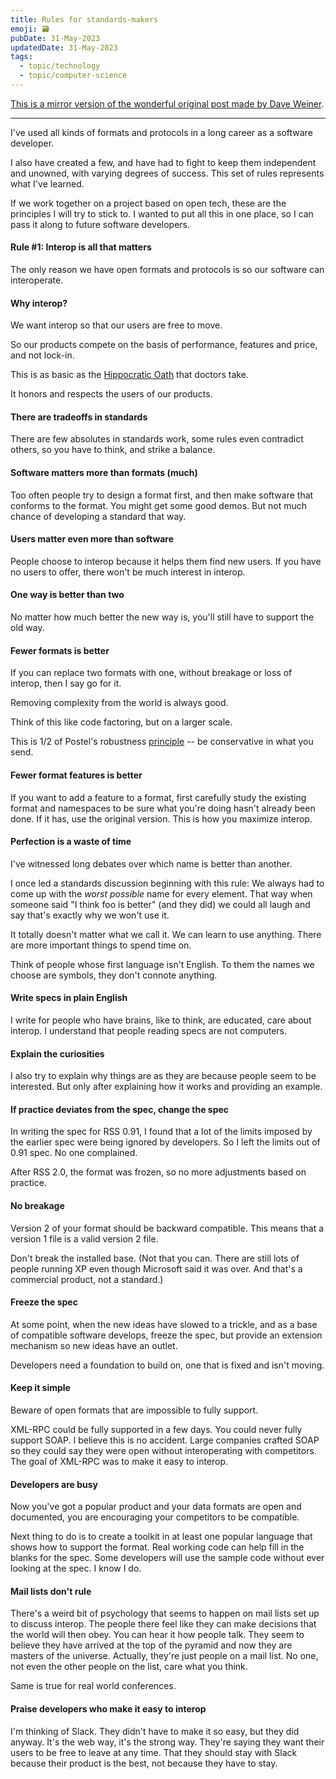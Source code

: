 ```yaml
---
title: Rules for standards-makers
emoji: 🗃
pubDate: 31-May-2023
updatedDate: 31-May-2023
tags:
  - topic/technology
  - topic/computer-science
---
```


[This is a mirror version of the wonderful original post made by Dave Weiner](http://scripting.com/2017/05/09/rulesForStandardsmakers.html).

---

I've used all kinds of formats and protocols in a long career as a software developer.

I also have created a few, and have had to fight to keep them independent and unowned, with varying degrees of success. This set of rules represents what I've learned.

If we work together on a project based on open tech, these are the principles I will try to stick to. I wanted to put all this in one place, so I can pass it along to future software developers. 

#### Rule #1: Interop is all that matters

The only reason we have open formats and protocols is so our software can interoperate.

#### Why interop?

We want interop so that our users are free to move.

So our products compete on the basis of performance, features and price, and not lock-in.

This is as basic as the [Hippocratic Oath](https://en.wikipedia.org/wiki/Hippocratic_Oath) that doctors take.

It honors and respects the users of our products.

#### There are tradeoffs in standards

There are few absolutes in standards work, some rules even contradict others, so you have to think, and strike a balance.

#### Software matters more than formats (much)

Too often people try to design a format first, and then make software that conforms to the format. You might get some good demos. But not much chance of developing a standard that way.

#### Users matter even more than software

People choose to interop because it helps them find new users. If you have no users to offer, there won't be much interest in interop.

#### One way is better than two

No matter how much better the new way is, you'll still have to support the old way.

#### Fewer formats is better

If you can replace two formats with one, without breakage or loss of interop, then I say go for it.

Removing complexity from the world is always good.

Think of this like code factoring, but on a larger scale.

This is 1/2 of Postel's robustness [principle](https://en.wikipedia.org/wiki/Robustness_principle) -- be conservative in what you send.

#### Fewer format features is better

If you want to add a feature to a format, first carefully study the existing format and namespaces to be sure what you're doing hasn't already been done. If it has, use the original version. This is how you maximize interop.

#### Perfection is a waste of time

I've witnessed long debates over which name is better than another.

I once led a standards discussion beginning with this rule: We always had to come up with the _worst possible_ name for every element. That way when someone said "I think foo is better" (and they did) we could all laugh and say that's exactly why we won't use it.

It totally doesn't matter what we call it. We can learn to use anything. There are more important things to spend time on.

Think of people whose first language isn't English. To them the names we choose are symbols, they don't connote anything.

#### Write specs in plain English

I write for people who have brains, like to think, are educated, care about interop. I understand that people reading specs are not computers.

#### Explain the curiosities

I also try to explain why things are as they are because people seem to be interested. But only after explaining how it works and providing an example.

#### If practice deviates from the spec, change the spec

In writing the spec for RSS 0.91, I found that a lot of the limits imposed by the earlier spec were being ignored by developers. So I left the limits out of 0.91 spec. No one complained.

After RSS 2.0, the format was frozen, so no more adjustments based on practice.

#### No breakage

Version 2 of your format should be backward compatible. This means that a version 1 file is a valid version 2 file.

Don't break the installed base. (Not that you can. There are still lots of people running XP even though Microsoft said it was over. And that's a commercial product, not a standard.)

#### Freeze the spec

At some point, when the new ideas have slowed to a trickle, and as a base of compatible software develops, freeze the spec, but provide an extension mechanism so new ideas have an outlet.

Developers need a foundation to build on, one that is fixed and isn't moving.

#### Keep it simple

Beware of open formats that are impossible to fully support.

XML-RPC could be fully supported in a few days. You could never fully support SOAP. I believe this is no accident. Large companies crafted SOAP so they could say they were open without interoperating with competitors. The goal of XML-RPC was to make it easy to interop.

#### Developers are busy

Now you've got a popular product and your data formats are open and documented, you are encouraging your competitors to be compatible.

Next thing to do is to create a toolkit in at least one popular language that shows how to support the format. Real working code can help fill in the blanks for the spec. Some developers will use the sample code without ever looking at the spec. I know I do.

#### Mail lists don't rule

There's a weird bit of psychology that seems to happen on mail lists set up to discuss interop. The people there feel like they can make decisions that the world will then obey. You can hear it how people talk. They seem to believe they have arrived at the top of the pyramid and now they are masters of the universe. Actually, they're just people on a mail list. No one, not even the other people on the list, care what you think.

Same is true for real world conferences.

#### Praise developers who make it easy to interop

I'm thinking of Slack. They didn't have to make it so easy, but they did anyway. It's the web way, it's the strong way. They're saying they want their users to be free to leave at any time. That they should stay with Slack because their product is the best, not because they have to stay.